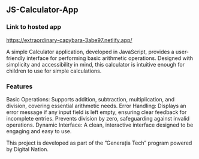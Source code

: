 ## JS-Calculator-App
### Link to hosted app
https://extraordinary-capybara-3abe97.netlify.app/

A simple Calculator application, developed in JavaScript, provides a user-friendly interface for performing basic arithmetic operations. Designed with simplicity and accessibility in mind, this calculator is intuitive enough for children to use for simple calculations.

### Features
Basic Operations: Supports addition, subtraction, multiplication, and division, covering essential arithmetic needs. 
Error Handling: Displays an error message if any input field is left empty, ensuring clear feedback for incomplete entries. Prevents division by zero, safeguarding against invalid operations. 
Dynamic Interface: A clean, interactive interface designed to be engaging and easy to use. 

This project is developed as part of the ”Generația Tech” program powered by Digital Nation.
